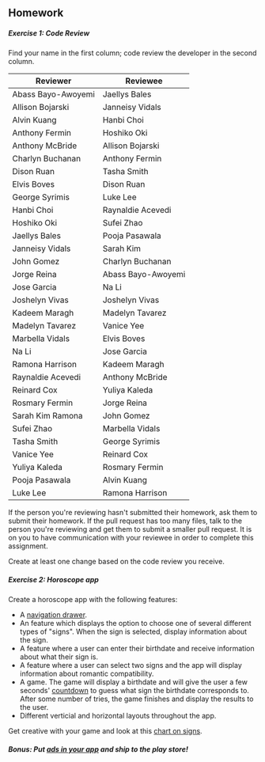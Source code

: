 ## Homework

##### Exercise 1: Code Review

Find your name in the first column; code review the developer in the second column.

| Reviewer | Reviewee |
|----------|----------|
| Abass Bayo-Awoyemi	| Jaellys Bales |
| Allison Bojarski	|	Janneisy Vidals |
| Alvin Kuang	|	Hanbi Choi|
| Anthony Fermin | Hoshiko Oki |
| Anthony McBride | Allison Bojarski |
| Charlyn Buchanan | Anthony Fermin |
| Dison Ruan | Tasha Smith |
| Elvis Boves	| Dison Ruan |
| George Syrimis | Luke Lee |
| Hanbi Choi | Raynaldie Acevedi |
| Hoshiko Oki | Sufei Zhao |
| Jaellys Bales | Pooja Pasawala |
| Janneisy Vidals | Sarah Kim |
| John Gomez | Charlyn Buchanan |
| Jorge Reina | Abass Bayo-Awoyemi |
| Jose Garcia | Na Li |
| Joshelyn Vivas | Joshelyn Vivas |
| Kadeem Maragh | Madelyn Tavarez |
| Madelyn Tavarez | Vanice Yee |
| Marbella Vidals |	Elvis Boves |
| Na Li | Jose Garcia |
| Ramona Harrison | Kadeem Maragh |
| Raynaldie Acevedi | Anthony McBride |
| Reinard Cox | Yuliya Kaleda |
| Rosmary Fermin | Jorge Reina |
| Sarah Kim	Ramona | John Gomez |
| Sufei Zhao | Marbella Vidals |
| Tasha Smith | George Syrimis |
| Vanice Yee | Reinard Cox |
| Yuliya Kaleda | Rosmary Fermin |
| Pooja Pasawala | Alvin Kuang |
| Luke Lee | Ramona Harrison |

If the person you're reviewing hasn't submitted their homework, ask them to submit their homework. If the pull request has too many files, talk to the person you're reviewing and get them to submit a smaller pull request. It is on you to have communication with your reviewee in order to complete this assignment.

Create at least one change based on the code review you receive.

##### Exercise 2: Horoscope app

Create a horoscope app with the following features:
* A [navigation drawer](https://developer.android.com/design/patterns/navigation-drawer.html).
* An feature which displays the option to choose one of several different types of "signs". When the sign is
selected, display information about the sign.
* A feature where a user can enter their birthdate and receive information about what their sign is.
* A feature where a user can select two signs and the app will display information about romantic compatibility.
* A game. The game will display a birthdate and will give the user a few seconds'
[countdown](http://developer.android.com/reference/android/os/CountDownTimer.html) to guess what sign the birthdate
corresponds to. After some number of tries, the game finishes and display the results to the user.
* Different verticial and horizontal layouts throughout the app.

Get creative with your game and look at this [chart on signs](http://en.wikipedia.org/wiki/Western_astrology#The_zodiac).

##### Bonus: Put [ads in your app](https://developers.google.com/mobile-ads-sdk/) and ship to the play store!
